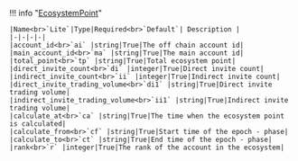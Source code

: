!!! info "[EcosystemPoint](/../../schemas/ecosystem_point)"
    <br>

    |Name<br>`Lite`|Type|Required<br>`Default`| Description |
    |-|-|-|-|
    |account_id<br>`ai` |string|True|The off chain account id|
    |main_account_id<br>`ma` |string|True|The main account id|
    |total_point<br>`tp` |string|True|Total ecosystem point|
    |direct_invite_count<br>`di` |integer|True|Direct invite count|
    |indirect_invite_count<br>`ii` |integer|True|Indirect invite count|
    |direct_invite_trading_volume<br>`di1` |string|True|Direct invite trading volume|
    |indirect_invite_trading_volume<br>`ii1` |string|True|Indirect invite trading volume|
    |calculate_at<br>`ca` |string|True|The time when the ecosystem point is calculated|
    |calculate_from<br>`cf` |string|True|Start time of the epoch - phase|
    |calculate_to<br>`ct` |string|True|End time of the epoch - phase|
    |rank<br>`r` |integer|True|The rank of the account in the ecosystem|
